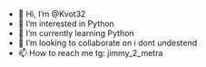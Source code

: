 - 👋 Hi, I’m @Kvot32
- 👀 I’m interested in Python
- 🌱 I’m currently learning Python
- 💞️ I’m looking to collaborate on i dont undestend
- 📫 How to reach me tg: jimmy_2_metra

<!---
Kvot32/Kvot32 is a ✨ special ✨ repository because its `README.md` (this file) appears on your GitHub profile.
You can click the Preview link to take a look at your changes.
--->
